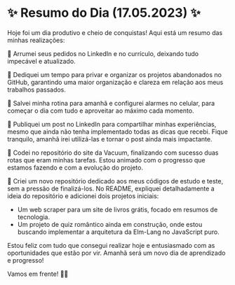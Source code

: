 # ✨ Resumo do Dia (17.05.2023) ✨

Hoje foi um dia produtivo e cheio de conquistas! Aqui está um resumo das minhas realizações:

🌟 Arrumei seus pedidos no LinkedIn e no currículo, deixando tudo impecável e atualizado.

🌟 Dediquei um tempo para privar e organizar os projetos abandonados no GitHub, garantindo uma maior organização e clareza em relação aos meus trabalhos passados.

🌟 Salvei minha rotina para amanhã e configurei alarmes no celular, para começar o dia com tudo e aproveitar ao máximo cada momento.

🌟 Publiquei um post no LinkedIn para compartilhar minhas experiências, mesmo que ainda não tenha implementado todas as dicas que recebi. Fique tranquilo, amanhã irei utilizá-las e tornar o post ainda mais impactante.

🌟 Codei no repositório do site da Vacuum, finalizando com sucesso duas rotas que eram minhas tarefas. Estou animado com o progresso que estamos fazendo e com a evolução do projeto.

🌟 Criei um novo repositório dedicado aos meus códigos de estudo e teste, sem a pressão de finalizá-los. No README, expliquei detalhadamente a ideia do repositório e adicionei dois projetos iniciais:

- Um web scraper para um site de livros grátis, focado em resumos de tecnologia.
- Um projeto de quiz romântico ainda em construção, onde estou buscando implementar a arquitetura da Elm-Lang no JavaScript puro.

Estou feliz com tudo que consegui realizar hoje e entusiasmado com as oportunidades que estão por vir. Amanhã será um novo dia de aprendizado e progresso!

Vamos em frente! 💪🚀
